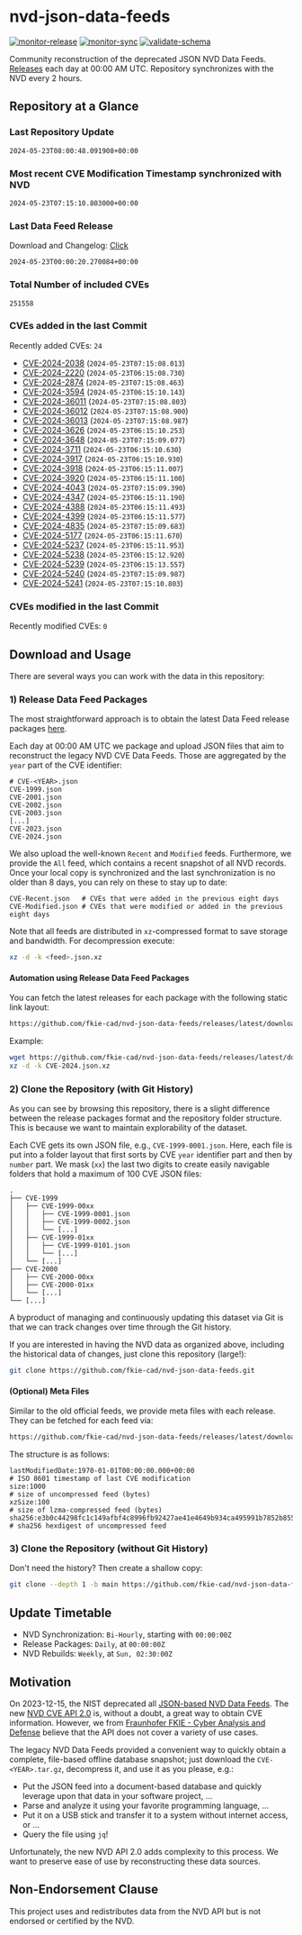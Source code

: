 # nvd-json-data-feeds

[![monitor-release](https://github.com/fkie-cad/nvd-json-data-feeds/actions/workflows/monitor_release.yml/badge.svg)](https://github.com/fkie-cad/nvd-json-data-feeds/actions/workflows/monitor_release.yml)
[![monitor-sync](https://github.com/fkie-cad/nvd-json-data-feeds/actions/workflows/monitor_sync.yml/badge.svg)](https://github.com/fkie-cad/nvd-json-data-feeds/actions/workflows/monitor_sync.yml)
[![validate-schema](https://github.com/fkie-cad/nvd-json-data-feeds/actions/workflows/validate_schema.yml/badge.svg)](https://github.com/fkie-cad/nvd-json-data-feeds/actions/workflows/validate_schema.yml)

Community reconstruction of the deprecated JSON NVD Data Feeds.
[Releases](https://github.com/fkie-cad/nvd-json-data-feeds/releases/latest) each day at 00:00 AM UTC.
Repository synchronizes with the NVD every 2 hours.

## Repository at a Glance

### Last Repository Update

```plain
2024-05-23T08:00:48.091908+00:00
```

### Most recent CVE Modification Timestamp synchronized with NVD

```plain
2024-05-23T07:15:10.803000+00:00
```

### Last Data Feed Release

Download and Changelog: [Click](https://github.com/fkie-cad/nvd-json-data-feeds/releases/latest)

```plain
2024-05-23T00:00:20.270084+00:00
```

### Total Number of included CVEs

```plain
251558
```

### CVEs added in the last Commit

Recently added CVEs: `24`

- [CVE-2024-2038](CVE-2024/CVE-2024-20xx/CVE-2024-2038.json) (`2024-05-23T07:15:08.013`)
- [CVE-2024-2220](CVE-2024/CVE-2024-22xx/CVE-2024-2220.json) (`2024-05-23T06:15:08.730`)
- [CVE-2024-2874](CVE-2024/CVE-2024-28xx/CVE-2024-2874.json) (`2024-05-23T07:15:08.463`)
- [CVE-2024-3594](CVE-2024/CVE-2024-35xx/CVE-2024-3594.json) (`2024-05-23T06:15:10.143`)
- [CVE-2024-36011](CVE-2024/CVE-2024-360xx/CVE-2024-36011.json) (`2024-05-23T07:15:08.803`)
- [CVE-2024-36012](CVE-2024/CVE-2024-360xx/CVE-2024-36012.json) (`2024-05-23T07:15:08.900`)
- [CVE-2024-36013](CVE-2024/CVE-2024-360xx/CVE-2024-36013.json) (`2024-05-23T07:15:08.987`)
- [CVE-2024-3626](CVE-2024/CVE-2024-36xx/CVE-2024-3626.json) (`2024-05-23T06:15:10.253`)
- [CVE-2024-3648](CVE-2024/CVE-2024-36xx/CVE-2024-3648.json) (`2024-05-23T07:15:09.077`)
- [CVE-2024-3711](CVE-2024/CVE-2024-37xx/CVE-2024-3711.json) (`2024-05-23T06:15:10.630`)
- [CVE-2024-3917](CVE-2024/CVE-2024-39xx/CVE-2024-3917.json) (`2024-05-23T06:15:10.930`)
- [CVE-2024-3918](CVE-2024/CVE-2024-39xx/CVE-2024-3918.json) (`2024-05-23T06:15:11.007`)
- [CVE-2024-3920](CVE-2024/CVE-2024-39xx/CVE-2024-3920.json) (`2024-05-23T06:15:11.100`)
- [CVE-2024-4043](CVE-2024/CVE-2024-40xx/CVE-2024-4043.json) (`2024-05-23T07:15:09.390`)
- [CVE-2024-4347](CVE-2024/CVE-2024-43xx/CVE-2024-4347.json) (`2024-05-23T06:15:11.190`)
- [CVE-2024-4388](CVE-2024/CVE-2024-43xx/CVE-2024-4388.json) (`2024-05-23T06:15:11.493`)
- [CVE-2024-4399](CVE-2024/CVE-2024-43xx/CVE-2024-4399.json) (`2024-05-23T06:15:11.577`)
- [CVE-2024-4835](CVE-2024/CVE-2024-48xx/CVE-2024-4835.json) (`2024-05-23T07:15:09.683`)
- [CVE-2024-5177](CVE-2024/CVE-2024-51xx/CVE-2024-5177.json) (`2024-05-23T06:15:11.670`)
- [CVE-2024-5237](CVE-2024/CVE-2024-52xx/CVE-2024-5237.json) (`2024-05-23T06:15:11.953`)
- [CVE-2024-5238](CVE-2024/CVE-2024-52xx/CVE-2024-5238.json) (`2024-05-23T06:15:12.920`)
- [CVE-2024-5239](CVE-2024/CVE-2024-52xx/CVE-2024-5239.json) (`2024-05-23T06:15:13.557`)
- [CVE-2024-5240](CVE-2024/CVE-2024-52xx/CVE-2024-5240.json) (`2024-05-23T07:15:09.987`)
- [CVE-2024-5241](CVE-2024/CVE-2024-52xx/CVE-2024-5241.json) (`2024-05-23T07:15:10.803`)


### CVEs modified in the last Commit

Recently modified CVEs: `0`



## Download and Usage

There are several ways you can work with the data in this repository:

### 1) Release Data Feed Packages

The most straightforward approach is to obtain the latest Data Feed release packages [here](https://github.com/fkie-cad/nvd-json-data-feeds/releases/latest).

Each day at 00:00 AM UTC we package and upload JSON files that aim to reconstruct the legacy NVD CVE Data Feeds.
Those are aggregated by the `year` part of the CVE identifier:

```
# CVE-<YEAR>.json
CVE-1999.json
CVE-2001.json
CVE-2002.json
CVE-2003.json
[...]
CVE-2023.json
CVE-2024.json
```

We also upload the well-known `Recent` and `Modified` feeds.
Furthermore, we provide the `All` feed, which contains a recent snapshot of all NVD records.
Once your local copy is synchronized and the last synchronization is no older than 8 days, you can rely on these to stay up to date:

```plain
CVE-Recent.json   # CVEs that were added in the previous eight days
CVE-Modified.json # CVEs that were modified or added in the previous eight days
```

Note that all feeds are distributed in `xz`-compressed format to save storage and bandwidth.
For decompression execute:

```sh
xz -d -k <feed>.json.xz
```

#### Automation using Release Data Feed Packages

You can fetch the latest releases for each package with the following static link layout:

```sh
https://github.com/fkie-cad/nvd-json-data-feeds/releases/latest/download/CVE-<YEAR>.json.xz
```

Example:

```sh
wget https://github.com/fkie-cad/nvd-json-data-feeds/releases/latest/download/CVE-2024.json.xz
xz -d -k CVE-2024.json.xz
```

### 2) Clone the Repository (with Git History)

As you can see by browsing this repository, there is a slight difference between the release packages format and the repository folder structure.
This is because we want to maintain explorability of the dataset.

Each CVE gets its own JSON file, e.g., `CVE-1999-0001.json`.
Here, each file is put into a folder layout that first sorts by CVE `year` identifier part and then by `number` part.
We mask (`xx`) the last two digits to create easily navigable folders that hold a maximum of 100 CVE JSON files:

```plain
.
├── CVE-1999
│   ├── CVE-1999-00xx
│   │   ├── CVE-1999-0001.json
│   │   ├── CVE-1999-0002.json
│   │   └── [...]
│   ├── CVE-1999-01xx
│   │   ├── CVE-1999-0101.json
│   │   └── [...]
│   └── [...]
├── CVE-2000
│   ├── CVE-2000-00xx
│   ├── CVE-2000-01xx
│   └── [...]
└── [...]
```

A byproduct of managing and continuously updating this dataset via Git is that we can track changes over time through the Git history.

If you are interested in having the NVD data as organized above, including the historical data of changes, just clone this repository (large!):

```sh
git clone https://github.com/fkie-cad/nvd-json-data-feeds.git
```

#### (Optional) Meta Files

Similar to the old official feeds, we provide meta files with each release. They can be fetched for each feed via:

```sh
https://github.com/fkie-cad/nvd-json-data-feeds/releases/latest/download/CVE-<YEAR>.meta
```

The structure is as follows:

```plain
lastModifiedDate:1970-01-01T00:00:00.000+00:00                          # ISO 8601 timestamp of last CVE modification
size:1000                                                               # size of uncompressed feed (bytes)
xzSize:100                                                              # size of lzma-compressed feed (bytes)
sha256:e3b0c44298fc1c149afbf4c8996fb92427ae41e4649b934ca495991b7852b855 # sha256 hexdigest of uncompressed feed
```

### 3) Clone the Repository (without Git History)

Don't need the history? Then create a shallow copy:

```sh
git clone --depth 1 -b main https://github.com/fkie-cad/nvd-json-data-feeds.git
```


## Update Timetable

* NVD Synchronization: `Bi-Hourly`, starting with `00:00:00Z`
* Release Packages: `Daily`, at `00:00:00Z`
* NVD Rebuilds: `Weekly`, at `Sun, 02:30:00Z`


## Motivation

On 2023-12-15, the NIST deprecated all [JSON-based NVD Data Feeds](https://nvd.nist.gov/vuln/data-feeds#divRetirementBanner-1).
The new [NVD CVE API 2.0](https://nvd.nist.gov/developers/vulnerabilities) is, without a doubt, a great way to obtain CVE information.
However, we from [Fraunhofer FKIE - Cyber Analysis and Defense](https://www.fkie.fraunhofer.de/en/departments/cad.html) believe that the API does not cover a variety of use cases.

The legacy NVD Data Feeds provided a convenient way to quickly obtain a complete, file-based offline database snapshot; just download the `CVE-<YEAR>.tar.gz`, decompress it, and use it as you please, e.g.:

- Put the JSON feed into a document-based database and quickly leverage upon that data in your software project, ...
- Parse and analyze it using your favorite programming language, ...
- Put it on a USB stick and transfer it to a system without internet access, or ...
- Query the file using `jq`!

Unfortunately, the new NVD API 2.0 adds complexity to this process.
We want to preserve ease of use by reconstructing these data sources.

## Non-Endorsement Clause

This project uses and redistributes data from the NVD API but is not endorsed or certified by the NVD.